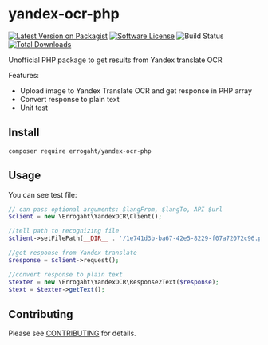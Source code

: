 # yandex-ocr-php

[![Latest Version on Packagist](https://img.shields.io/packagist/v/errogaht/yandex-ocr-php.svg?style=flat-square)](https://packagist.org/packages/errogaht/yandex-ocr-php)
[![Software License](https://img.shields.io/badge/license-MIT-brightgreen.svg?style=flat-square)](LICENSE.md)
![Build Status](https://img.shields.io/codeship/c11c37d0-4ac9-0132-eda4-425a8a7bf7a3.svg?style=flat-square)
[![Total Downloads](https://img.shields.io/packagist/dt/errogaht/yandex-ocr-php.svg?style=flat-square)](https://packagist.org/packages/errogaht/yandex-ocr-php)

Unofficial PHP package to get results from Yandex translate OCR


Features:
- Upload image to Yandex Translate OCR and get response in PHP array
- Convert response to plain text
- Unit test

## Install

`composer require errogaht/yandex-ocr-php`

## Usage

You can see test file:

```php
// can pass optional arguments: $langFrom, $langTo, API $url
$client = new \Errogaht\YandexOCR\Client();

//tell path to recognizing file
$client->setFilePath(__DIR__ . '/1e741d3b-ba67-42e5-8229-f07a72072c96.png');

//get response from Yandex translate
$response = $client->request();

//convert response to plain text
$texter = new \Errogaht\YandexOCR\Response2Text($response);
$text = $texter->getText();
```

## Contributing

Please see [CONTRIBUTING](CONTRIBUTING.md) for details.